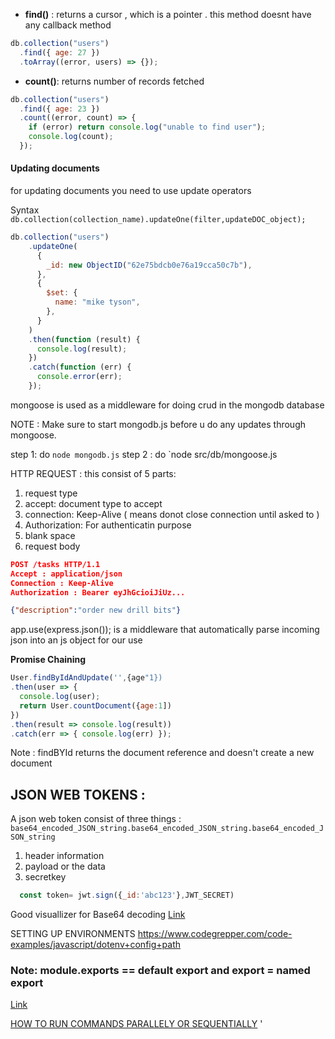 - **find()** : returns a cursor , which is a pointer .
  this method doesnt have any callback method

```javascript
db.collection("users")
  .find({ age: 27 })
  .toArray((error, users) => {});
```

- **count()**: returns number of records fetched

```javascript
db.collection("users")
  .find({ age: 23 })
  .count((error, count) => {
    if (error) return console.log("unable to find user");
    console.log(count);
  });
```

#### Updating documents

for updating documents you need to use update operators

Syntax ```db.collection(collection_name).updateOne(filter,updateDOC_object);```

```javascript
db.collection("users")
    .updateOne(
      {
        _id: new ObjectID("62e75bdcb0e76a19cca50c7b"),
      },
      {
        $set: {
          name: "mike tyson",
        },
      }
    )
    .then(function (result) {
      console.log(result);
    })
    .catch(function (err) {
      console.error(err);
    });
```

mongoose is used as a middleware for doing crud in the mongodb database

NOTE : Make sure to start mongodb.js before u do any updates through mongoose.

step 1: do `node mongodb.js`
step 2 : do `node src/db/mongoose.js



HTTP REQUEST  : this consist of 5 parts: 

1. request type 
2. accept: document type to accept 
3. connection: Keep-Alive ( means donot close connection until asked to )
4. Authorization: For authenticatin purpose 
5. blank space 
6. request body 

```json
POST /tasks HTTP/1.1
Accept : application/json
Connection : Keep-Alive
Authorization : Bearer eyJhGcioiJiUz...

{"description":"order new drill bits"}
```


app.use(express.json());  is a middleware
that automatically parse incoming json into an js object for our use 


**Promise Chaining**
```javascript
User.findByIdAndUpdate('',{age"1})
.then(user => {
  console.log(user);
  return User.countDocument({age:1])
})
.then(result => console.log(result))
.catch(err => { console.log(err) });

```


Note : findBYId returns the document  reference and doesn't create a new document


## JSON WEB TOKENS : 

A json web token consist of three things : 
`base64_encoded_JSON_string.base64_encoded_JSON_string.base64_encoded_JSON_string`
1. header information 
2. payload or the data 
3. secretkey

```javascript
  const token= jwt.sign({_id:'abc123'},JWT_SECRET)
```

Good visuallizer for Base64 decoding 
[Link](https://www.base64decode.org/)




SETTING UP ENVIRONMENTS
https://www.codegrepper.com/code-examples/javascript/dotenv+config+path


### Note:  module.exports == default export and export = named export
[Link](https://www.geeksforgeeks.org/difference-between-module-exports-and-exports-in-node-js/)



[HOW TO RUN COMMANDS PARALLELY OR SEQUENTIALLY](https://stackoverflow.com/questions/30950032/how-can-i-run-multiple-npm-scripts-in-parallel)
'